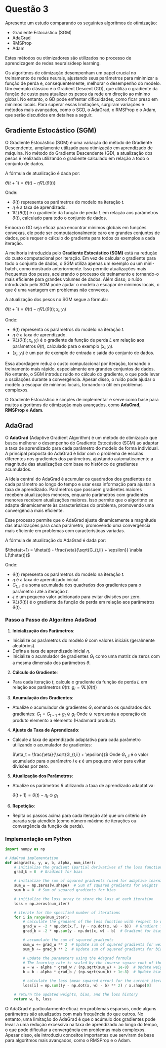 # Questão 3

Apresente um estudo comparando os seguintes algoritmos de otimização:

- Gradiente Estocástico (SGM)
- AdaGrad
- RMSProp
- Adam

Estes métodos ou otimizadores são utilizados no processo de aprendizagem de redes neurais/deep learning.

Os algoritmos de otimização desempenham um papel crucial no
treinamento de redes neurais, ajustando seus parâmetros para minimizar a função de perda e, consequentemente, melhorar o desempenho do modelo. Um exemplo clássico é o Gradient Descent (GD), que utiliza o gradiente da função de custo para atualizar os pesos da rede em direção ao mínimo global. No entanto, o GD pode enfrentar dificuldades, como ficar preso em mínimos locais. Para superar essas limitações, surgiram variações e métodos mais avançados, como o SGD, o AdaGrad, o RMSProp e o Adam, que serão discutidos em detalhes a seguir.

## Gradiente Estocástico (SGM)

O Gradiente Estocástico (SGM) é uma variação do método de Gradiente Descendente, amplamente utilizado para otimização em aprendizado de máquina. No método do Gradiente Descendente (GD), a atualização dos pesos é realizada utilizando o gradiente calculado em relação a todo o conjunto de dados.

A fórmula de atualização é dada por:

$\theta(t+1) = \theta(t) - \eta \nabla L(\theta(t))$

Onde:

- $\theta(t)$ representa os parâmetros do modelo na iteração $t$.
- $\eta$ é a taxa de aprendizado.
- $\nabla L(\theta(t))$ é o gradiente da função de perda $L$ em relação aos parâmetros $\theta(t)$, calculado para todo o conjunto de dados.

Embora o GD seja eficaz para encontrar mínimos globais em funções convexas, ele pode ser computacionalmente caro em grandes conjuntos de dados, pois requer o cálculo do gradiente para todos os exemplos a cada iteração.

A melhoria introduzida pelo **Gradiente Estocástico (SGM)** está na redução do custo computacional por iteração. Em vez de calcular o gradiente para todo o conjunto de dados, o SGM utiliza apenas um exemplo ou um mini-batch, como mostrado anteriormente. Isso permite atualizações mais frequentes dos pesos, acelerando o processo de treinamento e tornando-o mais eficiente para grandes volumes de dados. Além disso, o ruído introduzido pelo SGM pode ajudar o modelo a escapar de mínimos locais, o que é uma vantagem em problemas não convexos.

A atualização dos pesos no SGM segue a fórmula:

$\theta(t+1) = \theta(t) - \eta \nabla L(\theta(t); x_i, y_i)$

Onde:

- $\theta(t)$ representa os parâmetros do modelo na iteração $t$.
- $\eta$ é a taxa de aprendizado.
- $\nabla L(\theta(t); x_i, y_i)$ é o gradiente da função de perda $L$ em relação aos parâmetros $\theta(t)$, calculado para o exemplo $(x_i, y_i)$.
- $(x_i, y_i)$ é um par de exemplo de entrada e saída do conjunto de dados.

Essa abordagem reduz o custo computacional por iteração, tornando o treinamento mais rápido, especialmente em grandes conjuntos de dados. No entanto, o SGM introduz ruído no cálculo do gradiente, o que pode levar a oscilações durante a convergência. Apesar disso, o ruído pode ajudar o modelo a escapar de mínimos locais, tornando-o útil em problemas complexos.

O Gradiente Estocástico é simples de implementar e serve como base para muitos algoritmos de otimização mais avançados, como **AdaGrad**, **RMSProp** e **Adam**.

## AdaGrad

O **AdaGrad** (Adaptive Gradient Algorithm) é um método de otimização que busca melhorar o desempenho do Gradiente Estocástico (SGM) ao adaptar a taxa de aprendizado para cada parâmetro do modelo de forma individual. A principal proposta do AdaGrad é lidar com o problema de escalas diferentes nos gradientes dos parâmetros, ajustando automaticamente a magnitude das atualizações com base no histórico de gradientes acumulados.

A ideia central do AdaGrad é acumular os quadrados dos gradientes de cada parâmetro ao longo do tempo e usar essa informação para ajustar a taxa de aprendizado. Parâmetros que possuem gradientes maiores recebem atualizações menores, enquanto parâmetros com gradientes menores recebem atualizações maiores. Isso permite que o algoritmo se adapte dinamicamente às características do problema, promovendo uma convergência mais eficiente.

Esse processo permite que o AdaGrad ajuste dinamicamente a magnitude das atualizações para cada parâmetro, promovendo uma convergência mais eficiente em problemas com características variadas.

A fórmula de atualização do AdaGrad é dada por:

$\theta(t+1) = \theta(t) - \frac{\eta}{\sqrt{G_{t,ii} + \epsilon}} \nabla L(\theta(t))$

Onde:

- $\theta(t)$ representa os parâmetros do modelo na iteração $t$.
- $\eta$ é a taxa de aprendizado inicial.
- $G_{t,ii}$ é a soma acumulada dos quadrados dos gradientes para o parâmetro $i$ até a iteração $t$.
- $\epsilon$ é um pequeno valor adicionado para evitar divisões por zero.
- $\nabla L(\theta(t))$ é o gradiente da função de perda em relação aos parâmetros $\theta(t)$.

### Passo a Passo do Algoritmo AdaGrad

1. **Inicialização dos Parâmetros**:

- Inicialize os parâmetros do modelo $\theta$ com valores iniciais (geralmente aleatórios).
- Defina a taxa de aprendizado inicial $\eta$.
- Inicialize o acumulador de gradientes $G_t$ como uma matriz de zeros com a mesma dimensão dos parâmetros $\theta$.

2. **Cálculo do Gradiente**:

- Para cada iteração $t$, calcule o gradiente da função de perda $L$ em relação aos parâmetros $\theta(t)$: $g_t = \nabla L(\theta(t))$

3. **Acumulação dos Gradientes**:

- Atualize o acumulador de gradientes $G_t$ somando os quadrados dos gradientes:
  $G_t = G_{t-1} + g_t \odot g_t$
  Onde $\odot$ representa a operação de produto elemento a elemento (Hadamard product).

4. **Ajuste da Taxa de Aprendizado**:

- Calcule a taxa de aprendizado adaptativa para cada parâmetro utilizando o acumulador de gradientes:

  $\eta_t = \frac{\eta}{\sqrt{G_{t,ii} + \epsilon}}$
  Onde $G_{t,ii}$ é o valor acumulado para o parâmetro $i$ e $\epsilon$ é um pequeno valor para evitar divisões por zero.

5. **Atualização dos Parâmetros**:

- Atualize os parâmetros $\theta$ utilizando a taxa de aprendizado adaptativa:

  $\theta(t+1) = \theta(t) - \eta_t \odot g_t$

6. **Repetição**:

- Repita os passos acima para cada iteração até que um critério de parada seja atendido (como número máximo de iterações ou convergência da função de perda).

### Implementação em Python

```python
import numpy as np

# AdaGrad implementation
def adagrad(x, y, w, b, alpha, num_iter):
    # initialize the gradient (partial derivatives of the loss function with respect to w and b)
    grad_b = 0  # Gradient for bias

    # initialize the sum of squared gradients (used for adaptive learning rate)
    sum_w = np.zeros(w.shape)  # Sum of squared gradients for weights
    sum_b = 0  # Sum of squared gradients for bias

    # initialize the loss array to store the loss at each iteration
    loss = np.zeros(num_iter)

    # iterate for the specified number of iterations
    for i in range(num_iter):
        # calculate the gradient of the loss function with respect to w and b
        grad_w = -2 * np.dot(x.T, (y - np.dot(x, w) - b))  # Gradient for weights
        grad_b = -2 * np.sum(y - np.dot(x, w) - b)  # Gradient for bias

        # accumulate the sum of squared gradients
        sum_w += grad_w ** 2  # Update sum of squared gradients for weights
        sum_b += grad_b ** 2  # Update sum of squared gradients for bias

        # update the parameters using the Adagrad formula
        # The learning rate is scaled by the inverse square root of the accumulated squared gradients
        w = w - alpha * grad_w / (np.sqrt(sum_w) + 1e-8)  # Update weights
        b = b - alpha * grad_b / (np.sqrt(sum_b) + 1e-8)  # Update bias

        # calculate the loss (mean squared error) for the current iteration
        loss[i] = np.sum((y - np.dot(x, w) - b) ** 2) / x.shape[0]

    # return the updated weights, bias, and the loss history
    return w, b, loss
```

O AdaGrad é particularmente eficaz em problemas esparsos, onde alguns parâmetros são atualizados com mais frequência do que outros. No entanto, uma limitação do AdaGrad é que o acúmulo dos gradientes pode levar a uma redução excessiva na taxa de aprendizado ao longo do tempo, o que pode dificultar a convergência em problemas mais complexos. Apesar disso, ele introduziu conceitos importantes que serviram de base para algoritmos mais avançados, como o RMSProp e o Adam.
